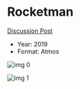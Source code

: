 # Rocketman

[Discussion Post](https://www.avsforum.com/threads/bass-eq-for-filtered-movies.2995212/post-58439788)

* Year: 2019
* Format: Atmos

![img 0](https://i.imgur.com/EduV71Q.jpg)

![img 1](https://i.imgur.com/PXn7B6P.jpg)

